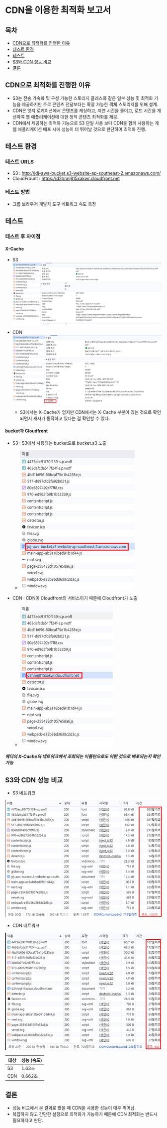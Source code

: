 # CDN을 이용한 최적화 보고서

## 목차

- [CDN으로 최적화를 진행한 이유](#cdn으로-최적화를-진행한-이유)
- [테스트 환경](#테스트-환경)
- [테스트](#테스트)
- [S3와 CDN 성능 비교](#s3와-cdn-성능-비교)
- [결론](#결론)

## CDN으로 최적화를 진행한 이유

- S3는 전송 가속화 및 구성 가능한 스토리지 클래스와 같은 일부 성능 및 최적화 기능을 제공하지만 주로 콘텐츠 전달보다는 확장 가능한 객체 스토리지를 위해 설계.
- CDN은 엣지 로케이션에서 콘텐츠를 캐싱하고, 지연 시간을 줄이고, 로드 시간을 개선하여 웹 애플리케이션에 대한 정적 콘텐츠 최적화를 제공.
- CDN에서 제공하는 최적화 기능으로 S3 단일 사용 보다 CDN을 함께 사용하는 게 웹 애플리케이션 배포 시에 성능이 더 뛰어날 것으로 판단하여 최적화 진행.

## 테스트 환경

### 테스트 URLS

- S3 : http://jdj-aws-bucket.s3-website-ap-southeast-2.amazonaws.com/
- CloudFrount : https://d2hnnj815xakwr.cloudfront.net

### 테스트 방법

- 크롬 브라우저 개발자 도구 네트워크 속도 측정

## 테스트

### 테스트 후 차이점

#### X-Cache

- S3
  ![alt text](./src/app/img/no-X-Cache.png)

- CDN
  ![alt text](./src/app/img/X-Cache.png)

  - S3에서는 X-Cache가 없지만 CDN에서는 X-Cache 부분이 있는 것으로 확인되면서 캐시가 동작하고 있다는 걸 확인할 수 있다.

#### bucket과 Cloudfront

- S3 : S3에서 사용되는 bucket으로 bucket.s3 노출

  - ![alt text](<./src/app/img/S3 bucket.png>)

- CDN : CDN이 Cloudfront의 서비스이기 때문에 Cloudfront가 노출

  - ![alt text](<./src/app/img/CDN Cloudfront.png>)

##### 헤더의 X-Cache와 네트워크에서 조회되는 이름만으로도 어떤 것으로 배포되는지 확인 가능

## S3와 CDN 성능 비교

- S3 네트워크

![alt text](<./src/app/img/S3 네트워크.png>)

- CDN 네트워크

![alt text](<./src/app/img/CDN 네트워크.png>)

| 대상 | 성능 (속도) |
| ---- | ----------- |
| S3   | 1.63초      |
| CDN  | 0.662초     |

## 결론

- 성능 비교에서 본 결과로 봤을 때 CDN을 사용한 성능이 매우 뛰어남.
- 복잡하지 않고 간단한 설정으로 최적화가 가능하기 때문에 CDN 최적화는 반드시 필요하다고 판단.
